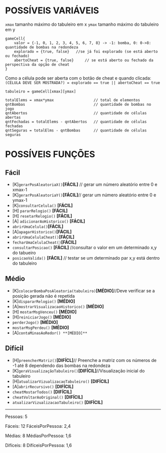 # POSSÍVEIS VARIÁVEIS

`xmax` tamanho máximo do tabuleiro em x
`ymax` tamanho máximo do tabuleiro em y

    gameCell{
    	valor = {-1, 0, 1, 2, 3, 4, 5, 6, 7, 8} -> -1: bomba, 0: 0->8: quantidade de bombas na redondeza
    	explorado = {true, false} 	//se já foi explorado (se está aberto ou fechado)
    	abertoCheat = {true, false}		// se está aberto ou fechado da perspectiva da opção de cheat
    }


Como a célula pode ser aberta com o botão de cheat e quando clicada:
`(CÉLULA DEVE SER MOSTRADA?) = explorado == true || abertoCheat == true`

    tabuleiro = gameCell[xmax][ymax]
    
    totalElems = xmax*ymax 					// total de elementos
    qntBombas 								// quantidade de bombas no jogo
    qntAbertos 								// quantidade de células abertas
    qntFechadas = totalElems - qntAbertos 	// quantidade de células fechadas
    qntSeguras = totalElms - qntBombas 		// quantidade de células seguras


# POSSÍVEIS FUNÇÕES
## Fácil
* [K]`gerarPosAleatoriaX()`**[FÁCIL]** // gerar um número aleatório entre 0 e xmax-1
* [K]`gerarPosAleatoriaY()`**[FÁCIL]**// gerar um número aleatório entre 0 e ymax-1
* [K]`consultarCelula()` **[FÁCIL]**
* [H] `pararRelogio()` **[FÁCIL]**
* [H] `resetarRelogio()` **[FÁCIL]**
* [A] `adicionarAoHistorico()` **[FÁCIL]**
* `abrirUmaCelula()`**[FÁCIL]**
* [A]`apagarHistorico()`**[FÁCIL]**
* `abrirUmaCelulaCheat()`**[FÁCIL]**
* `fecharUmaCelulaCheat()`**[FÁCIL]**
* `consultarPosicao()` **[FÁCIL]** //consultar o valor em um determinado x,y do tabueiro
* `posicaoValida()` **[FÁCIL]** // testar se um determinado par x,y está dentro do tabuleiro


## Médio
* [K]`colocarBombaPosAleatoria(tabuleiro)`**[MÉDIO]**//Deve verificar se a posição gerada não é repetida
* [K]`dispararRelogio()` **[MÉDIO]**
* [A]`mostrarVisualizacaoHistorico()` **[MÉDIO]**
* [H] `mostarMsgVenceu()` **[MÉDIO]**
* [H]`reiniciarJogo()` **[MÉDIO]**
* `perderJogo()` **[MÉDIO]**
* `mostarMsgPerdeu()` **[MÉDIO]**
* [A]`contaMinasAoRedor() **[MÉDIO]**`


## Difícil
* [H]`preencherMatriz()`**[DIFÍCL]**// Preenche a matriz com os números de -1 até 8 dependendo das bombas na redondeza
* [K]`geraVisualizaçãoTabuleiro()`**[DIFÍCIL]**//Visualização inicial do tabuleiro
* [H]`atualizarVizualizacaoTabuleiro()` **[DIFÍCIL]**
* [A]`abrirRecursivo()` **[DIFÍCIL]**
* `cheatMostarTodos()` **[DIFÍCIL]**
* `cheatVoltarAoOriginal()` **[DIFÍCIL]**
* `atualizarVizualizacaoTabuleiro()` **[DIFÍCIL]**


----

Pessoas: 5

Fáceis: 12
FáceisPorPessoa: 2,4

Médias: 8
MédiasPorPessoa: 1,6

Difíceis: 8
DifíceisPorPessoa: 1,6

